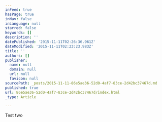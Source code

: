 ```yaml
---
inFeed: true
hasPage: true
inNav: false
inLanguage: null
starred: false
keywords: []
description: ''
datePublished: '2015-11-11T02:26:36.961Z'
dateModified: '2015-11-11T02:23:23.983Z'
title: ''
authors: []
publisher:
  name: null
  domain: null
  url: null
  favicon: null
sourcePath: _posts/2015-11-11-86e5ae36-52d0-4af7-83ce-2d42bc37467d.md
published: true
url: 86e5ae36-52d0-4af7-83ce-2d42bc37467d/index.html
_type: Article

---
```

Test two